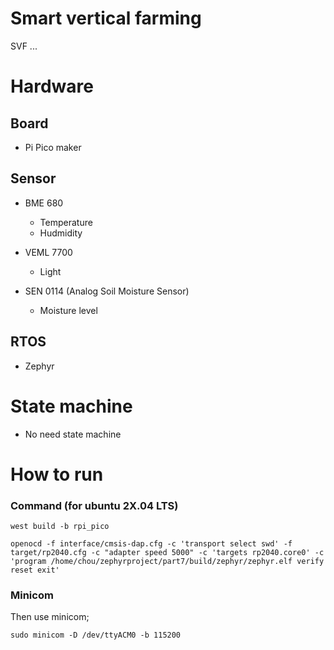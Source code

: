 # Smart vertical farming 

SVF ...



# Hardware

## Board  

* Pi Pico maker

## Sensor

* BME 680
  * Temperature
  * Hudmidity

* VEML 7700 
  * Light

* SEN 0114 (Analog Soil Moisture Sensor)
  * Moisture level

## RTOS

* Zephyr


  
  
# State machine

* No need state machine

# How to run

### Command (for ubuntu 2X.04 LTS)

```
west build -b rpi_pico
```

```
openocd -f interface/cmsis-dap.cfg -c 'transport select swd' -f target/rp2040.cfg -c "adapter speed 5000" -c 'targets rp2040.core0' -c 'program /home/chou/zephyrproject/part7/build/zephyr/zephyr.elf verify reset exit'
```

### Minicom

Then use minicom;

```
sudo minicom -D /dev/ttyACM0 -b 115200
```
